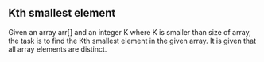 ## Kth smallest element

Given an array arr[] and an integer K where K is smaller than size of array, the task is to find the Kth smallest element in the given array. It is given that all array elements are distinct.